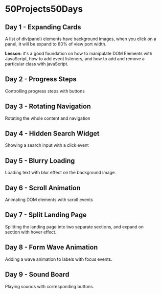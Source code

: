 # 50Projects50Days

## Day 1 - Expanding Cards

A list of div(panel) elements have background images, when you click on a panel, it will be expand to 80% of view port width.

**Lesson:** it's a good foundation on how to manipulate DOM Elements with JavaScript, how to add event listeners, and how to add and remove a particular class with javaScript.

## Day 2 - Progress Steps

Controlling progress steps with buttons

## Day 3 - Rotating Navigation

Rotating the whole content and navigation

## Day 4 - Hidden Search Widget

Showing a search input with a click event

## Day 5 - Blurry Loading

Loading text with blur effect on the background image.

## Day 6 - Scroll Animation

Animating DOM elements with scroll events

## Day 7 - Split Landing Page

Splitting the landing page into two separate sections, and expand on section with hover effect.

## Day 8 - Form Wave Animation

Adding a wave animation to labels with focus events.

## Day 9 - Sound Board

Playing sounds with corresponding buttons.
